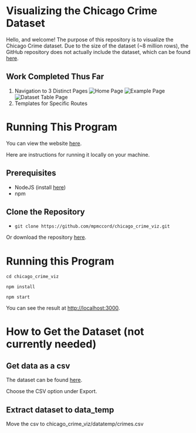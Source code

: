 # Visualizing the Chicago Crime Dataset

Hello, and welcome! The purpose of this repository is to visualize the Chicago Crime dataset.
Due to the size of the dataset (~8 million rows), the GitHub repository does not actually include the dataset, which can be found [here](https://data.cityofchicago.org/Public-Safety/Crimes-2001-to-Present/ijzp-q8t2/about_data).

##  Work Completed Thus Far

1.  Navigation to 3 Distinct Pages
![Home Page](..%2F..%2FScreenshot%202024-02-16%20at%205.29.39%E2%80%AFPM.png)
![Example Page](..%2F..%2FScreenshot%202024-02-16%20at%205.29.20%E2%80%AFPM.png)
![Dataset Table Page](..%2F..%2FScreenshot%202024-02-16%20at%205.29.28%E2%80%AFPM.png)
2.  Templates for Specific Routes
# Running This Program
You can view the website [here](mpmccord.github.io/chicago_crime_viz).

Here are instructions for running it locally on your machine.

## Prerequisites

-  NodeJS (install [here](https://nodejs.org/en))
-  npm

## Clone the Repository
-  `git clone https://github.com/mpmccord/chicago_crime_viz.git`

Or download the repository [here](https://github.com/mpmccord/chicago_crime_viz/archive/refs/heads/main.zip).

# Running this Program

`cd chicago_crime_viz`

`npm install`

`npm start`

You can see the result at [http://localhost:3000](http://localhost:3000).


#  How to Get the Dataset (not currently needed)
##  Get data as a csv

The dataset can be found [here](https://data.cityofchicago.org/Public-Safety/Crimes-2001-to-Present/ijzp-q8t2/about_data).

Choose the CSV option under Export.

##  Extract dataset to data_temp
Move the csv to chicago_crime_viz/datatemp/crimes.csv